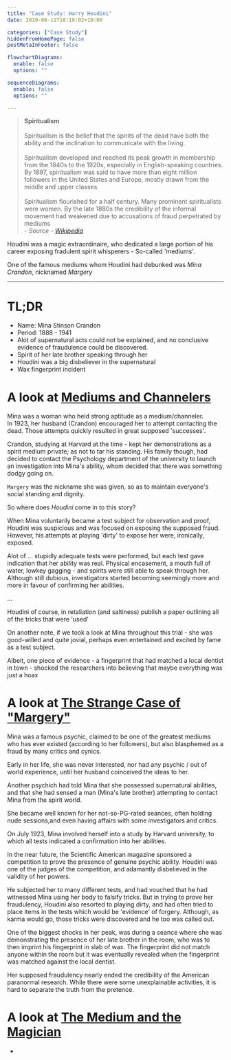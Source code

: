 ```yaml
---
title: "Case Study: Harry Houdini"
date: 2019-06-11T18:19:02+10:00

categories: ["Case Study"]
hiddenFromHomePage: false
postMetaInFooter: false

flowchartDiagrams:
  enable: false
  options: ""

sequenceDiagrams: 
  enable: false
  options: ""

---
```


[Mediums and Channelers]: http://www.unexplainedstuff.com/Mediums-and-Mystics/Mediums-and-Channelers-Mina-margery-stinson-crandon-1888-1941.html
[The Strange Case of "Margery"]: https://www.americanhauntingsink.com/margery
[The Medium and the Magician]: https://www.historynet.com/mina-crandon-harry-houdini-the-medium-and-the-magician.htm


> **Spiritualism**  
&nbsp;  
Spiritualism is the belief that the spirits of the dead have both the ability and the inclination to communicate with the living.  
&nbsp;  
Spiritualism developed and reached its peak growth in membership from the 1840s to the 1920s, especially in English-speaking countries. By 1897, spiritualism was said to have more than eight million followers in the United States and Europe, mostly drawn from the middle and upper classes.  
&nbsp;  
Spiritualism flourished for a half century. Many prominent spiritualists were women. By the late 1880s the credibility of the informal movement had weakened due to accusations of fraud perpetrated by mediums  
\- _Source - [Wikipedia](https://en.wikipedia.org/wiki/Spiritualism)_  


Houdini was a magic extraordinaire, who dedicated a large portion of his career exposing fradulent spirit whisperers - So-called 'mediums'.

One of the famous mediums whom Houdini had debunked was _Mina Crandon_, nicknamed _Margery_

---

# TL;DR
* Name: Mina Stinson Crandon
* Period: 1888 - 1941
* Alot of supernatural acts could not be explained, and no conclusive evidence of fraudulence could be discovered.
* Spirit of her late brother speaking through her
* Houdini was a big disbeliever in the supernatural
* Wax fingerprint incident

# A look at [Mediums and Channelers]
Mina was a woman who held strong aptitude as a medium/channeler.  
In 1923, her husband (Crandon) encouraged her to attempt contacting the dead. Those attempts quickly resulted in great supposed 'successes'.

Crandon, studying at Harvard at the time - kept her demonstrations as a spirit medium private; as not to tar his standing. His family though, had decided to contact the Psychology department of the university to launch an investigation into Mina's ability, whom decided that there was something dodgy going on.

`Margery` was the nickname she was given, so as to maintain everyone's social standing and dignity.

So where does _Houdini_ come in to this story?  

When Mina voluntarily became a test subject for observation and proof, Houdini was suspicious and was focused on exposing the supposed fraud. However, his attempts at playing 'dirty' to expose her were, ironically, exposed.

Alot of ... stupidly adequate tests were performed, but each test gave indication that her ability was real. Physical encasement, a mouth full of water, lowkey gagging - and spirits were still able to speak through her. Although still dubious, investigators started becoming seemingly more and more in favour of confirming her abilities. 

...

Houdini of course, in retaliation (and saltiness) publish a paper outlining all of the tricks that were 'used'

On another note, if we took a look at Mina throughout this trial - she was good-willed and quite jovial, perhaps even entertained and excited by fame as a test subject.

Albeit, one piece of evidence - a fingerprint that had matched a local dentist in town - shocked the researchers into believing that maybe everything was just a hoax


# A look at [The Strange Case of "Margery"]
Mina was a famous psychic, claimed to be one of the greatest mediums who has ever existed (according to her followers), but also blasphemed as a fraud by many critics and cynics.

Early in her life, she was never interested, nor had any psychic / out of world experience, until her husband coinceived the ideas to her.

Another psychich had told Mina that she possessed supernatural abilities, and that she had sensed a man (Mina's late brother) attempting to contact Mina from the spirit world. 

She became well known for her not-so-PG-rated seances, often holding nude sessions,and even having affairs with some investigators and critics.

On July 1923, Mina involved herself into a study by Harvard university, to which all tests indicated a confirmation into her abilities.

In the near future, the Scientific American magazine sponsored a competition to prove the presence of genuine psychic ability. Houdini was one of the judges of the competition, and adamantly disbelieved in the validity of her powers.

He subjected her to many different tests, and had vouched that he had witnessed Mina using her body to falsify tricks. But in trying to prove her fraudulency, Houdini also resorted to playing dirty, and had often tried to place items in the tests which would be 'evidence' of forgery. Although, as karma would go, those tricks were discovered and he too was called out.

One of the biggest shocks in her peak, was during a seance where she was demonstrating the presence of her late brother in the room, who was to then imprint his fingerprint in slab of wax. The fingerprint did not match anyone within the room  but it was eventually revealed when the fingerprint was matched against the local dentist.

Her supposed fraudulency nearly ended the credibility of the American paranormal research. While there were some unexplainable activities, it is hard to separate the truth from the pretence.


# A look at [The Medium and the Magician]
-




